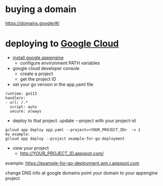   # buying a domain

https://domains.google/#/

# deploying to [Google Cloud](https://cloud.google.com/)
- [install google appengine](https://cloud.google.com/appengine/docs/go/download)
  - configure environment PATH variables
- google cloud developer console
  - create a project
  - get the project ID
- set your go version in the app.yaml file

```
runtime: go113
handlers:
- url: /.*
  script: auto
  secure: always
```
- deploy to that project. update --project with your project-id
```
gcloud app deploy app.yaml --project=<YOUR_PROJECT_ID>  -v 1
my example:
gcloud app deploy --project example-for-go-deployment
```
- view your project
  - http://YOUR_PROJECT_ID.appspot.com/


example:
https://example-for-go-deployment.wm.r.appspot.com


change DNS info at google domains
point your domain to your appengine project

